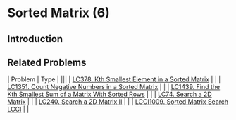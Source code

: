 # Sorted Matrix (6)

## Introduction



## Related Problems

| Problem | Type |
|||
| [LC378. Kth Smallest Element in a Sorted Matrix](../../_LeetCodeSol/LC378) |  |
| [LC1351. Count Negative Numbers in a Sorted Matrix](../../_LeetCodeSol/LC1351) |  |
| [LC1439. Find the Kth Smallest Sum of a Matrix With Sorted Rows](../../_LeetCodeSol/LC1439) |  |
| [LC74. Search a 2D Matrix](../../_LeetCodeSol/LC74) |  |
| [LC240. Search a 2D Matrix II](../../_LeetCodeSol/LC240) |  |
| [LCCI1009. Sorted Matrix Search LCCI](../../_LeetCodeSol/LCCI1009) |  |



